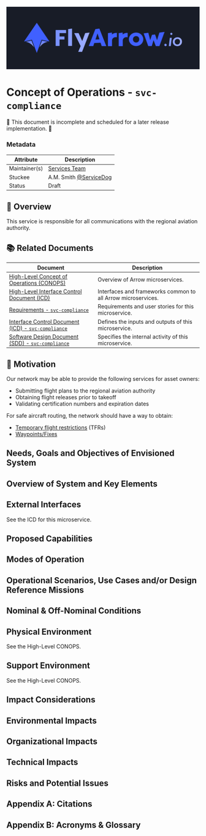 ![Arrow Banner](https://github.com/Arrow-air/tf-github/raw/main/src/templates/doc-banner-services.png)

# Concept of Operations - `svc-compliance`

:construction: This document is incomplete and scheduled for a later release implementation. :construction: 

### Metadata

| Attribute     | Description                                                       |
| ------------- |-------------------------------------------------------------------|
| Maintainer(s) | [Services Team](https://github.com/orgs/Arrow-air/teams/services) |
| Stuckee       | A.M. Smith [@ServiceDog](https://github.com/servicedog)           |
| Status        | Draft                                                             |

## :telescope: Overview

This service is responsible for all communications with the regional aviation authority.

## :books: Related Documents

Document | Description
--- | ---
[High-Level Concept of Operations (CONOPS)](https://github.com/Arrow-air/se-services/blob/develop/docs/conops.md) | Overview of Arrow microservices.
[High-Level Interface Control Document (ICD)](https://github.com/Arrow-air/se-services/blob/develop/docs/icd.md) | Interfaces and frameworks common to all Arrow microservices.
[Requirements - `svc-compliance`](https://nocodb.arrowair.com/dashboard/#/nc/view/d1bb0a51-e22f-4b91-b1c5-66f11f4f861b) | Requirements and user stories for this microservice.
[Interface Control Document (ICD) - `svc-compliance`](./icd.md) | Defines the inputs and outputs of this microservice.
[Software Design Document (SDD) - `svc-compliance`](./sdd.md) | Specifies the internal activity of this microservice.

## :raised_hands: Motivation

Our network may be able to provide the following services for asset owners:
- Submitting flight plans to the regional aviation authority
- Obtaining flight releases prior to takeoff
- Validating certification numbers and expiration dates

For safe aircraft routing, the network should have a way to obtain:
- [Temporary flight restrictions](https://www.faa.gov/uas/getting_started/temporary_flight_restrictions) (TFRs)
- [Waypoints/Fixes](https://www.faa.gov/air_traffic/flight_info/aeronav/aero_data/loc_id_search/fixes_waypoints/)

## Needs, Goals and Objectives of Envisioned System

## Overview of System and Key Elements

## External Interfaces

See the ICD for this microservice.

## Proposed Capabilities

## Modes of Operation

## Operational Scenarios, Use Cases and/or Design Reference Missions

## Nominal & Off-Nominal Conditions

## Physical Environment

See the High-Level CONOPS.

## Support Environment

See the High-Level CONOPS.

## Impact Considerations

## Environmental Impacts

## Organizational Impacts

## Technical Impacts

## Risks and Potential Issues

## Appendix A: Citations

## Appendix B: Acronyms & Glossary
